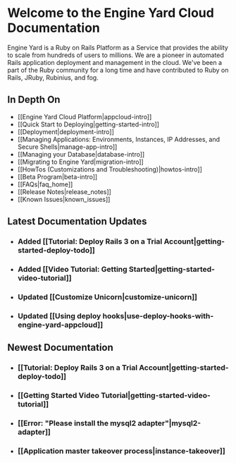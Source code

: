 # Welcome to the Engine Yard Cloud Documentation

Engine Yard is a Ruby on Rails Platform as a Service that provides the ability to scale from hundreds of users to millions. We are a pioneer in automated Rails application deployment and management in the cloud. We've been a part of the Ruby community for a long time and have contributed to Ruby on Rails, JRuby, Rubinius, and fog.

## In Depth On
* [[Engine Yard Cloud Platform|appcloud-intro]]
* [[Quick Start to Deploying|getting-started-intro]]
* [[Deployment|deployment-intro]]
* [[Managing Applications: Environments, Instances, IP Addresses, and Secure Shells|manage-app-intro]]
* [[Managing your Database|database-intro]]
* [[Migrating to Engine Yard|migration-intro]]
* [[HowTos (Customizations and Troubleshooting)|howtos-intro]]
* [[Beta Program|beta-intro]]
* [[FAQs|faq_home]]
* [[Release Notes|release_notes]]
* [[Known Issues|known_issues]]

<div class="split">
  <div class="col col-first">
    <h2>Latest Documentation Updates</h2>
    <ul>
      <li>
        <h3>Added [[Tutorial: Deploy Rails 3 on a Trial Account|getting-started-deploy-todo]]</h3>
      </li>
      <li>
        <h3>Added [[Video Tutorial: Getting Started|getting-started-video-tutorial]]</h3>
      </li>
      <li>
        <h3>Updated [[Customize Unicorn|customize-unicorn]]</h3>
      </li>
      <li>
        <h3>Updated [[Using deploy hooks|use-deploy-hooks-with-engine-yard-appcloud]]</h3>
      </li>
    </ul>

    
  </div>
  
  <div class="col col-last">
    <h2>Newest Documentation</h2>
    <ul>
      <li>
        <h3>[[Tutorial: Deploy Rails 3 on a Trial Account|getting-started-deploy-todo]]</h3>
      </li>
      <li>
        <h3>[[Getting Started Video Tutorial|getting-started-video-tutorial]]</h3>
      </li>
      <li>
        <h3>[[Error: "Please install the mysql2 adapter"|mysql2-adapter]]</h3>
      </li>
      <li>
        <h3>[[Application master takeover process|instance-takeover]]</h3>
      </li>
    </ul>
  </div>
</div>